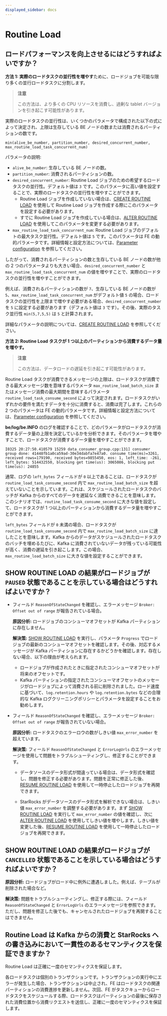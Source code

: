 ```yaml
---
displayed_sidebar: docs
---
```


# Routine Load

## ロードパフォーマンスを向上させるにはどうすればよいですか？

**方法 1: 実際のロードタスクの並行性を増やす**ために、ロードジョブを可能な限り多くの並行ロードタスクに分割します。

> **注意**
>
> この方法は、より多くの CPU リソースを消費し、過剰な tablet バージョンを引き起こす可能性があります。

実際のロードタスクの並行性は、いくつかのパラメータで構成された以下の式によって決定され、上限は生存している BE ノードの数または消費されるパーティションの数です。

```Plaintext
min(alive_be_number, partition_number, desired_concurrent_number, max_routine_load_task_concurrent_num)
```

パラメータの説明:

- `alive_be_number`: 生存している BE ノードの数。
- `partition_number`: 消費されるパーティションの数。
- `desired_concurrent_number`: Routine Load ジョブのための希望するロードタスクの並行性。デフォルト値は `3` です。このパラメータに高い値を設定することで、実際のロードタスクの並行性を増やすことができます。
  - Routine Load ジョブを作成していない場合は、[CREATE ROUTINE LOAD](../../sql-reference/sql-statements/data-manipulation/CREATE_ROUTINE_LOAD.md) を使用して Routine Load ジョブを作成する際にこのパラメータを設定する必要があります。
  - すでに Routine Load ジョブを作成している場合は、[ALTER ROUTINE LOAD](../../sql-reference/sql-statements/data-manipulation/ALTER_ROUTINE_LOAD.md) を使用してこのパラメータを変更する必要があります。
- `max_routine_load_task_concurrent_num`: Routine Load ジョブのデフォルトの最大タスク並行性。デフォルト値は `5` です。このパラメータは FE の動的パラメータです。詳細情報と設定方法については、[Parameter configuration](../../administration/Configuration.md#loading-and-unloading) を参照してください。

したがって、消費されるパーティションの数と生存している BE ノードの数が他の 2 つのパラメータよりも大きい場合、`desired_concurrent_number` と `max_routine_load_task_concurrent_num` の値を増やすことで、実際のロードタスクの並行性を増やすことができます。

例えば、消費されるパーティションの数が `7`、生存している BE ノードの数が `5`、`max_routine_load_task_concurrent_num` がデフォルト値 `5` の場合、ロードタスクの並行性を上限まで増やす必要がある場合、`desired_concurrent_number` を `5` に設定する必要があります（デフォルト値は `3` です）。その後、実際のタスク並行性 `min(5,7,5,5)` は `5` と計算されます。

詳細なパラメータの説明については、[CREATE ROUTINE LOAD](../../sql-reference/sql-statements/data-manipulation/CREATE_ROUTINE_LOAD.md) を参照してください。

**方法 2: Routine Load タスクが 1 つ以上のパーティションから消費するデータ量を増やす。**

> **注意**
>
> この方法は、データロードの遅延を引き起こす可能性があります。

Routine Load タスクが消費できるメッセージの上限は、ロードタスクが消費できる最大メッセージ数を意味するパラメータ `max_routine_load_batch_size` またはメッセージ消費の最大期間を意味するパラメータ `routine_load_task_consume_second` によって決定されます。ロードタスクがいずれかの要件を満たすデータを十分に消費すると、消費は完了します。これらの 2 つのパラメータは FE の動的パラメータです。詳細情報と設定方法については、[Parameter configuration](../../administration/Configuration.md#loading-and-unloading) を参照してください。

**be/log/be.INFO** のログを確認することで、どのパラメータがロードタスクが消費するデータ量の上限を決定しているかを分析できます。そのパラメータを増やすことで、ロードタスクが消費するデータ量を増やすことができます。

```Plaintext
I0325 20:27:50.410579 15259 data_consumer_group.cpp:131] consumer group done: 41448fb1a0ca59ad-30e34dabfa7e47a0. consume time(ms)=3261, received rows=179190, received bytes=9855450, eos: 1, left_time: -261, left_bytes: 514432550, blocking get time(us): 3065086, blocking put time(us): 24855
```

通常、ログの `left_bytes` フィールドが `0` 以上であることは、ロードタスクが `routine_load_task_consume_second` 内で `max_routine_load_batch_size` を超えていないことを示しています。これは、スケジュールされたロードタスクのバッチが Kafka からのすべてのデータを遅延なく消費できることを意味します。このシナリオでは、`routine_load_task_consume_second` に大きな値を設定して、ロードタスクが 1 つ以上のパーティションから消費するデータ量を増やすことができます。

`left_bytes` フィールドが `0` 未満の場合、ロードタスクが `routine_load_task_consume_second` 内で `max_routine_load_batch_size` に達したことを意味します。Kafka からのデータがスケジュールされたロードタスクのバッチを埋めるたびに、Kafka に消費されていないデータが残っている可能性が高く、消費の遅延を引き起こします。この場合、`max_routine_load_batch_size` に大きな値を設定することができます。

## SHOW ROUTINE LOAD の結果がロードジョブが `PAUSED` 状態であることを示している場合はどうすればよいですか？

- フィールド `ReasonOfStateChanged` を確認し、エラーメッセージ `Broker: Offset out of range` が報告されている場合。

  **原因分析:** ロードジョブのコンシューマオフセットが Kafka パーティションに存在しません。

  **解決策:** [SHOW ROUTINE LOAD](../../sql-reference/sql-statements/data-manipulation/SHOW_ROUTINE_LOAD.md) を実行し、パラメータ `Progress` でロードジョブの最新のコンシューマオフセットを確認します。その後、対応するメッセージが Kafka パーティションに存在するかどうかを確認します。存在しない場合、以下の理由が考えられます。

  - ロードジョブが作成されたときに指定されたコンシューマオフセットが将来のオフセットです。
  - Kafka パーティションの指定されたコンシューマオフセットのメッセージがロードジョブによって消費される前に削除されました。ロード速度に基づいて、`log.retention.hours` や `log.retention.bytes` などの合理的な Kafka ログクリーニングポリシーとパラメータを設定することをお勧めします。

- フィールド `ReasonOfStateChanged` を確認し、エラーメッセージ `Broker: Offset out of range` が報告されていない場合。

  **原因分析:** ロードタスクのエラーロウの数がしきい値 `max_error_number` を超えています。

  **解決策:** フィールド `ReasonOfStateChanged` と `ErrorLogUrls` のエラーメッセージを使用して問題をトラブルシューティングし、修正することができます。

  - データソースのデータ形式が間違っている場合は、データ形式を確認し、問題を修正する必要があります。問題を正常に修正した後、[RESUME ROUTINE LOAD](../../sql-reference/sql-statements/data-manipulation/RESUME_ROUTINE_LOAD.md) を使用して一時停止したロードジョブを再開できます。

  - StarRocks がデータソースのデータ形式を解析できない場合は、しきい値 `max_error_number` を調整する必要があります。まず [SHOW ROUTINE LOAD](../../sql-reference/sql-statements/data-manipulation/SHOW_ROUTINE_LOAD.md) を実行して `max_error_number` の値を確認し、次に [ALTER ROUTINE LOAD](../../sql-reference/sql-statements/data-manipulation/ALTER_ROUTINE_LOAD.md) を使用してしきい値を増やします。しきい値を変更した後、[RESUME ROUTINE LOAD](../../sql-reference/sql-statements/data-manipulation/RESUME_ROUTINE_LOAD.md) を使用して一時停止したロードジョブを再開できます。

## SHOW ROUTINE LOAD の結果がロードジョブが `CANCELLED` 状態であることを示している場合はどうすればよいですか？

  **原因分析:** ロードジョブがロード中に例外に遭遇しました。例えば、テーブルが削除された場合など。

  **解決策:** 問題をトラブルシューティングし、修正する際には、フィールド `ReasonOfStateChanged` と `ErrorLogUrls` のエラーメッセージを参照できます。ただし、問題を修正した後でも、キャンセルされたロードジョブを再開することはできません。

## Routine Load は Kafka からの消費と StarRocks への書き込みにおいて一貫性のあるセマンティクスを保証できますか？

   Routine Load は正確に一度のセマンティクスを保証します。

   各ロードタスクは個別のトランザクションです。トランザクションの実行中にエラーが発生した場合、トランザクションは中止され、FE はロードタスクの関連パーティションの消費進捗を更新しません。次回、FE がタスクキューからロードタスクをスケジュールする際、ロードタスクはパーティションの最後に保存された消費位置から消費リクエストを送信し、正確に一度のセマンティクスを保証します。
